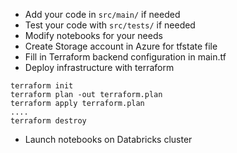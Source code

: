 * Add your code in `src/main/` if needed
* Test your code with `src/tests/` if needed
* Modify notebooks for your needs
* Create Storage account in Azure for tfstate file
* Fill in Terraform backend configuration in main.tf
* Deploy infrastructure with terraform
```
terraform init
terraform plan -out terraform.plan
terraform apply terraform.plan
....
terraform destroy
```
* Launch notebooks on Databricks cluster
